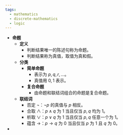 ```yaml
---
tags:
  - mathematics
  - discrete-mathematics
  - logic
---
```


- **命题**
	- **定义**
		- 判断结果唯一的陈述句称为命题。
		- 判断结果称为真值，取值为真和假。
	- **分类**
		- **简单命题**
			- 表示为 $p, q, r,\dots$。
			- 真值用 $0,1$ 表示。
		- **复合命题**
			- 由命题和联结词组合的命题是复合命题。
	- **联结词**
		- 否定 $\neg$：$\neg p$ 的真值与 $p$ 相反。
		- 合取 $\land$：$p \land q$ 为 $1$ 当且仅当 $p,q$ 均为 $1$。
		- 析取 $\lor$：$p \lor q$ 为 $1$ 当且仅当 $p,q$ 任意一个为 $1$。
		- 蕴含 $\to$：$p \to q$ 为 $0$ 当且仅当 $p$ 为 $1$ 且 $q$ 为 $0$。
-